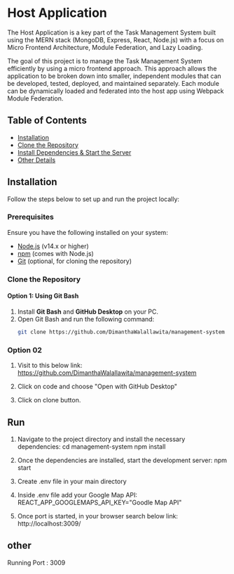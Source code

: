 # Host Application

The Host Application is a key part of the Task Management System built using the MERN stack (MongoDB, Express, React, Node.js) with a focus on Micro Frontend Architecture, Module Federation, and Lazy Loading.

The goal of this project is to manage the Task Management System efficiently by using a micro frontend approach. This approach allows the application to be broken down into smaller, independent modules that can be developed, tested, deployed, and maintained separately. Each module can be dynamically loaded and federated into the host app using Webpack Module Federation.

## Table of Contents

- [Installation](#installation)
- [Clone the Repository](#clone-the-repository)
- [Install Dependencies & Start the Server](#install-dependencies--start-the-server)
- [Other Details](#other-details)

## Installation

Follow the steps below to set up and run the project locally:

### Prerequisites

Ensure you have the following installed on your system:

- [Node.js](https://nodejs.org/) (v14.x or higher)
- [npm](https://www.npmjs.com/) (comes with Node.js)
- [Git](https://git-scm.com/) (optional, for cloning the repository)

### Clone the Repository

#### Option 1: Using Git Bash
1. Install **Git Bash** and **GitHub Desktop** on your PC.
2. Open Git Bash and run the following command:
   ```bash
   git clone https://github.com/DimanthaWalallawita/management-system


### Option 02
1. Visit to this below link:
        https://github.com/DimanthaWalallawita/management-system

2. Click on code and choose "Open with GitHub Desktop"
3. Click on clone button.

## Run
1. Navigate to the project directory and install the necessary dependencies:
        cd management-system
        npm install

2. Once the dependencies are installed, start the development server:
        npm start

3. Create .env file in your main directory

4. Inside .env file add your Google Map API:
        REACT_APP_GOOGLEMAPS_API_KEY="Goodle Map API"

5. Once port is started, in your browser search below link:
        http://localhost:3009/

## other
Running Port : 3009
